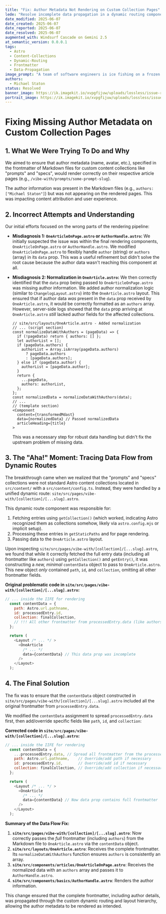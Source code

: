 ```yaml
---
title: "Fix: Author Metadata Not Rendering on Custom Collection Pages"
lede: "Resolve incomplete data propagation in a dynamic routing component."
date_modified: 2025-06-07
date_created: 2025-06-07
date_reported: 2025-06-07
date_resolved: 2025-06-07
augmented_with: Windsurf Cascade on Gemini 2.5
at_semantic_version: 0.0.0.1
tags:
  - Astro
  - Content-Collections
  - Dynamic-Routing
  - Frontmatter
  - Data-Propagation
image_prompt: "A team of software engineers is ice fishing on a frozen lake, with all of them having a fishing pole and a bucket of bait. They also have a stool in front of them staring at their laptops."
authors:
  - Michael Staton
status: Resolved
banner_image: https://ik.imagekit.io/xvpgfijuw/uploads/lossless/issue-resolution/2025-06-07_banner_image_Fetch-Metadata-while-Rendering_1b4c04f4-01b8-4976-a362-4da6208f7447_Mylb2Bg1Z.webp
portrait_image: https://ik.imagekit.io/xvpgfijuw/uploads/lossless/issue-resolution/2025-06-07_portrait_image_Fetch-Metadata-while-Rendering_f5343a9e-7f4c-428f-aa65-488eda79b16e_0WphguG0F.webp
---
```


# Fixing Missing Author Metadata on Custom Collection Pages

## 1. What We Were Trying To Do and Why

We aimed to ensure that author metadata (name, avatar, etc.), specified in the frontmatter of Markdown files for custom content collections like "prompts" and "specs", would render correctly on their respective article pages (e.g., `/vibe-with/prompts/some-prompt-slug`).

The author information was present in the Markdown files (e.g., `authors: ["Michael Staton"]`) but was not appearing on the rendered pages. This was impacting content attribution and user experience.

## 2. Incorrect Attempts and Understanding

Our initial efforts focused on the wrong parts of the rendering pipeline:

*   **Misdiagnosis 1: `OneArticleOnPage.astro` or `AuthorHandle.astro`:** We initially suspected the issue was within the final rendering components, `OneArticleOnPage.astro` or `AuthorHandle.astro`. We modified `OneArticleOnPage.astro` to flexibly handle `author` (string) or `authors` (array) in its `data` prop. This was a useful refinement but didn't solve the root cause because the author data wasn't reaching this component at all.

*   **Misdiagnosis 2: Normalization in `OneArticle.astro`:** We then correctly identified that the `data` prop being passed to `OneArticleOnPage.astro` was missing author information. We added author normalization logic (similar to `ChangelogLayout.astro`) into the `OneArticle.astro` layout. This ensured that if author data *was* present in the `data` prop received by `OneArticle.astro`, it would be correctly formatted as an `authors` array. However, server-side logs showed that the `data` prop arriving at `OneArticle.astro` *still* lacked author fields for the affected collections.
    ```astro
    // site/src/layouts/OneArticle.astro - Added normalization
    // ... (script section)
    const normalizeDataWithAuthors = (pageData) => {
      if (!pageData) return { authors: [] };
      let authorList = [];
      if (pageData.authors) {
        authorList = Array.isArray(pageData.authors)
          ? pageData.authors
          : [pageData.authors];
      } else if (pageData.author) {
        authorList = [pageData.author];
      }
      return {
        ...pageData,
        authors: authorList,
      };
    };
    const normalizedData = normalizeDataWithAuthors(data);
    // ...
    // (template section)
    <Component 
      content={transformedMdast}
      data={normalizedData} // Passed normalizedData
      articleHeading={title} 
    >
    ```
    This was a necessary step for robust data handling but didn't fix the upstream problem of missing data.

## 3. The "Aha!" Moment: Tracing Data Flow from Dynamic Routes

The breakthrough came when we realized that the "prompts" and "specs" collections were not standard Astro content collections located in `src/content/` with a `src/content/config.ts`. Instead, they were handled by a unified dynamic route: `site/src/pages/vibe-with/[collection]/[...slug].astro`.

This dynamic route component was responsible for:
1.  Fetching entries using `getCollection()` (which worked, indicating Astro recognized them as collections somehow, likely via `astro.config.mjs` or implicit setup).
2.  Processing these entries in `getStaticPaths` and for page rendering.
3.  Passing data to the `OneArticle.astro` layout.

Upon inspecting `site/src/pages/vibe-with/[collection]/[...slug].astro`, we found that while it correctly fetched the full entry data (including all frontmatter like `authors`) using `getCollection()` and `getEntry()`, it was constructing a *new, minimal* `contentData` object to pass to `OneArticle.astro`. This new object *only* contained `path`, `id`, and `collection`, omitting all other frontmatter fields.

**Original problematic code in `site/src/pages/vibe-with/[collection]/[...slug].astro`:**
```javascript
// ... inside the IIFE for rendering
  const contentData = {
    path: Astro.url.pathname,
    id: processedEntry.id,
    collection: finalCollection,
    // !!! All other frontmatter from processedEntry.data (like authors) was missing here !!!
  };

  return (
    <Layout /* ... */ >
      <OneArticle
        /* ... */
        data={contentData} // This data prop was incomplete
      />
    </Layout>
  );
```

## 4. The Final Solution

The fix was to ensure that the `contentData` object constructed in `site/src/pages/vibe-with/[collection]/[...slug].astro` included all the original frontmatter from `processedEntry.data`.

We modified the `contentData` assignment to spread `processedEntry.data` first, then add/override specific fields like `path`, `id`, and `collection`:

**Corrected code in `site/src/pages/vibe-with/[collection]/[...slug].astro`:**
```javascript
// ... inside the IIFE for rendering
  const contentData = {
    ...processedEntry.data, // Spread all frontmatter from the processed entry
    path: Astro.url.pathname,    // Override/add path if necessary
    id: processedEntry.id,       // Override/add id if necessary
    collection: finalCollection, // Override/add collection if necessary
  };

  return (
    <Layout /* ... */ >
      <OneArticle
        /* ... */
        data={contentData} // Now data prop contains full frontmatter
      />
    </Layout>
  );
```

**Summary of the Data Flow Fix:**
1.  **`site/src/pages/vibe-with/[collection]/[...slug].astro`**: Now correctly passes the *full* frontmatter (including `authors`) from the Markdown file to `OneArticle.astro` via the `contentData` object.
2.  **`site/src/layouts/OneArticle.astro`**: Receives the complete frontmatter. Its `normalizeDataWithAuthors` function ensures `authors` is consistently an array.
3.  **`site/src/components/articles/OneArticleOnPage.astro`**: Receives the normalized data with an `authors` array and passes it to `AuthorHandle.astro`.
4.  **`site/src/components/basics/AuthorHandle.astro`**: Renders the author information.

This change ensured that the complete frontmatter, including author details, was propagated through the custom dynamic routing and layout hierarchy, allowing the author metadata to be rendered as intended.
